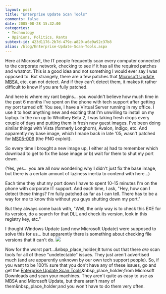 ```yaml
---
layout: post
title: "Enterprise Update Scan Tools"
comments: false
date: 2005-08-28 15:32:00
categories:
 - Technology
 - Opinions, Politics, Rants
subtext-id: 423d1176-2b7d-479e-a820-a6e9a92c37b8
alias: /blog/Enterprise-Update-Scan-Tools.aspx
---
```



<rant>

Here at Microsoft, the IT people frequently scan every computer connected to the corporate network, checking to see if it has all the required patches and whatnot. This is a good idea and not something I would ever say I was opposed to. But strangely, there are a few patches that [Microsoft Update](http://go.microsoft.com/fwlink/?LinkId=40747), [MBSA](http://www.microsoft.com/technet/security/tools/mbsahome.mspx), etc. can not detect. And if they can't detect them, it makes it rather difficult to know if you are fully patched.

And here is where my rant begins... you wouldn't believe how much time in the past 6 months I've spent on the phone with tech support after getting my port turned off. You see, I have a Virtual Server running in my office. I use it to host anything new and exciting that I'm unwilling to install on my laptop. In the run up to Whidbey Beta 2, I was taking fresh drops every couple of days and putting them in fresh new guest images. I've been doing similar things with Vista (formerly Longhorn), Avalon, Indigo, etc. And apparently my base image, which I made back in late '05, wasn't patched for [MS05-009](http://www.microsoft.com/technet/security/bulletin/MS05-009.mspx) (the PNG exploit).

So every time I brought a new image up, I either a) had to remember which download to get to fix the base image or b) wait for them to shut my port down.

(Yes, yes... you are all now wondering why I didn't just fix the base image, but there is a certain amount of laziness inertia to contend with here...)

Each time they shut my port down I have to spent 10-15 minutes I'm on the phone with corporate IT support. And each time, I ask, "Hey, how can I detect these things? I'm fully patched as far as I can tell. There has to be a way for me to know this without you guys shutting down my port."

But they always come back with, "Well, the only way is to check this EXE for its version, do a search for that DLL and check its version, look in this registry key, etc."

I thought Windows Update (and now Microsoft Update) were supposed to solve this for us... but apparently there is something about checking file versions that it can't do. ![](http://www.peterprovost.org/Files/smile12.gif)

Now for the worst part...&nbsp_place_holder;It turns out that there _are_ scan tools for all of these "undetectable" issues. They just aren't advertised much (and are apparently unknown by our own tech support people). So, if you want to be 100% sure that you don't have any of these issues, go and get the [Enterprise Update Scan Tools](http://support.microsoft.com/kb/894193)&nbsp_place_holder;from Microsoft Downloads and scan your machines. They aren't quite as easy to use as MBSA and Microsoft Update, but there aren't many of them&nbsp_place_holder;and you won't have to do them very often.

</rant>
